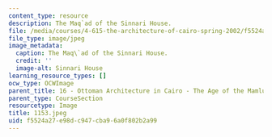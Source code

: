```yaml
---
content_type: resource
description: The Maq`ad of the Sinnari House.
file: /media/courses/4-615-the-architecture-of-cairo-spring-2002/f5524a27e98dc947cba96a0f802b2a99_1153.jpeg
file_type: image/jpeg
image_metadata:
  caption: The Maq\`ad of the Sinnari House.
  credit: ''
  image-alt: Sinnari House
learning_resource_types: []
ocw_type: OCWImage
parent_title: 16 - Ottoman Architecture in Cairo - The Age of the Mamluk Beys
parent_type: CourseSection
resourcetype: Image
title: 1153.jpeg
uid: f5524a27-e98d-c947-cba9-6a0f802b2a99
---
```

